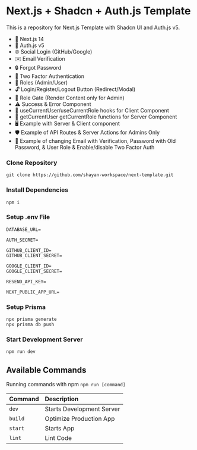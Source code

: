 # Next.js + Shadcn + Auth.js Template

This is a repository for Next.js Template with Shadcn UI and Auth.js v5.

- 🚀 Next.js 14
- 🔐 Auth.js v5
- 🌐 Social Login (GitHub/Google)
- ✉️ Email Verification
- 🔒 Forgot Password
- 📱 Two Factor Authentication
- 👥 Roles (Admin/User)
- 🔓 Login/Register/Logout Button (Redirect/Modal)
- 🚧 Role Gate (Render Content only for Admin)
- ⚠️ Success & Error Component
- 👤 useCurrentUser/useCurrentRole hooks for Client Component
- 🧑 getCurrentUser getCurrentRole functions for Server Component
- 🖥️ Example with Server & Client component
- 🛡️ Example of API Routes & Server Actions for Admins Only
- 🔑 Example of changing Email with Verification, Password with Old Password, & User Role & Enable/disable Two Factor Auth

### Clone Repository

```shell
git clone https://github.com/shayan-workspace/next-template.git
```

### Install Dependencies

```shell
npm i
```

### Setup .env File

```shell
DATABASE_URL=

AUTH_SECRET=

GITHUB_CLIENT_ID=
GITHUB_CLIENT_SECRET=

GOOGLE_CLIENT_ID=
GOOGLE_CLIENT_SECRET=

RESEND_API_KEY=

NEXT_PUBLIC_APP_URL=
```

### Setup Prisma

```shell
npx prisma generate
npx prisma db push
```

### Start Development Server

```shell
npm run dev
```

## Available Commands

Running commands with npm `npm run [command]`

| Command | Description               |
| :------ | :------------------------ |
| `dev`   | Starts Development Server |
| `build` | Optimize Production App   |
| `start` | Starts App                |
| `lint`  | Lint Code                 |
